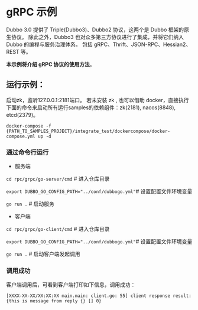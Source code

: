 # gRPC 示例

Dubbo 3.0 提供了 Triple(Dubbo3)、Dubbo2 协议，这两个是 Dubbo 框架的原生协议。 除此之外，Dubbo3 也对众多第三方协议进行了集成，并将它们纳入 Dubbo 的编程与服务治理体系， 包括 gRPC、Thrift、JSON-RPC、Hessian2、REST 等。

**本示例将介绍 gRPC 协议的使用方法**。

## 运行示例：

启动zk，监听127.0.0.1:2181端口。
若未安装 zk , 也可以借助 docker，直接执行下面的命令来启动所有运行samples的依赖组件：zk(2181), nacos(8848), etcd(2379)。

`docker-compose -f {PATH_TO_SAMPLES_PROJECT}/integrate_test/dockercompose/docker-compose.yml up -d`

### 通过命令行运行

- 服务端

`cd rpc/grpc/go-server/cmd` # 进入仓库目录

`export DUBBO_GO_CONFIG_PATH="../conf/dubbogo.yml"`# 设置配置文件环境变量

`go run .` # 启动服务

- 客户端

`cd rpc/grpc/go-client/cmd` # 进入仓库目录

`export DUBBO_GO_CONFIG_PATH="../conf/dubbogo.yml"`# 设置配置文件环境变量

`go run .` # 启动客户端发起调用

### 调用成功

客户端调用后，可看到客户端打印如下信息，调用成功：

`[XXXX-XX-XX/XX:XX:XX main.main: client.go: 55] client response result: {this is message from reply {} [] 0}`
